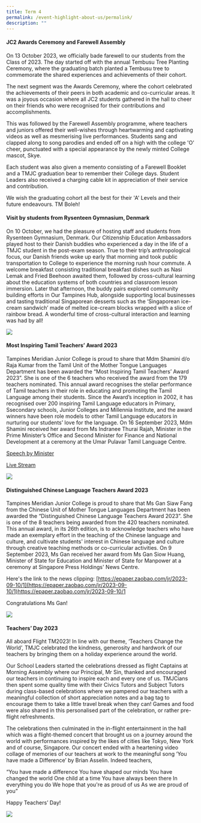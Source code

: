 ```yaml
---
title: Term 4
permalink: /event-highlight-about-us/permalink/
description: ""
---
```

#### JC2 Awards Ceremony and Farewell Assembly

On 13 October 2023, we officially bade farewell to our students from the Class of 2023. The day started off with the annual Tembusu Tree Planting Ceremony, where the graduating batch planted a Tembusu tree to commemorate the shared experiences and achievements of their cohort. 

The next segment was the Awards Ceremony, where the cohort celebrated the achievements of their peers in both academic and co-curricular areas. It was a joyous occasion where all JC2 students gathered in the hall to cheer on their friends who were recognised for their contributions and accomplishments. 

This was followed by the Farewell Assembly programme, where teachers and juniors offered their well-wishes through heartwarming and captivating videos as well as mesmerising live performances. Students sang and clapped along to song parodies and ended off on a high with the college 'O' cheer, punctuated with a special appearance by the newly minted College mascot, Skye. 

Each student was also given a memento consisting of a Farewell Booklet and a TMJC graduation bear to remember their College days. Student Leaders also received a charging cable kit in appreciation of their service and contribution.

We wish the graduating cohort all the best for their 'A' Levels and their future endeavours. TM Boleh!

#### Visit by students from Rysenteen Gymnasium, Denmark

On 10 October, we had the pleasure of hosting staff and students from Rysenteen Gymnasium, Denmark. Our Citizenship Education Ambassadors played host to their Danish buddies who experienced a day in the life of a TMJC student in the post-exam season. True to their trip’s anthropological focus, our Danish friends woke up early that morning and took public transportation to College to experience the morning rush hour commute. A welcome breakfast consisting traditional breakfast dishes such as Nasi Lemak and Fried Beehoon awaited them, followed by cross-cultural learning about the education systems of both countries and classroom lesson immersion. Later that afternoon, the buddy pairs explored community building efforts in Our Tampines Hub, alongside supporting local businesses and tasting traditional Singaporean desserts such as the ‘Singaporean ice-cream sandwich’ made of melted ice-cream blocks wrapped with a slice of rainbow bread. A wonderful time of cross-cultural interaction and learning was had by all! 

![](/images/Event%20Highlights/2023/Term%204/2023-t4-events-danishschoolvisit_01.jpg)

#### Most Inspiring Tamil Teachers’ Award 2023

Tampines Meridian Junior College is proud to share that Mdm Shamini d/o Raja Kumar from the Tamil Unit of the Mother Tongue Languages Department has been awarded the “Most Inspiring Tamil Teachers’ Award 2023”. She is one of the 6 teachers who received the award from the 179 teachers nominated. This annual award recognises the stellar performance of Tamil teachers in their role in educating and promoting the Tamil Language among their students. Since the Award’s inception in 2002, it has recognised over 200 inspiring Tamil Language educators in Primary, Ssecondary schools, Junior Colleges and Millennia Institute, and the award winners have been role models to other Tamil Language educators in nurturing our students’ love for the language. On 16 September 2023, Mdm Shamini received her award from Ms Indranee Thurai Rajah, Minister in the Prime Minister’s Office and Second Minister for Finance and National Development at a ceremony at the Umar Pulavar Tamil Language Centre. 

[Speech by Minister](https://www.pmo.gov.sg/Newsroom/Minister-Indranee-Rajah-at-the-2023-Most-Inspiring-Tamil-Teachers-Award-Ceremony#:~:text=Take%20for%20instance%2C%20Mdm%20Kayal,new%20pedagogies%20with%20her%20team)

[Live Stream](https://www.youtube.com/watch?v=BWrI7UU0bos&feature=youtu.be)

![](/images/Event%20Highlights/2023/Term%204/2023-t4-events-tamilteacheraward_01.jpg)

#### Distinguished Chinese Language Teachers Award 2023

Tampines Meridian Junior College is proud to share that Ms Gan Siaw Fang from the Chinese Unit of Mother Tongue Languages Department has been awarded the “Distinguished Chinese Language Teachers Award 2023”. She is one of the 8 teachers being awarded from the 420 teachers nominated. This annual award, in its 26th edition, is to acknowledge teachers who have made an exemplary effort in the teaching of the Chinese language and culture, and cultivate students' interest in Chinese language and culture through creative teaching methods or co-curricular activities. On 9 September 2023, Ms Gan received her award from Ms Gan Siow Huang, Minister of State for Education and Minister of State for Manpower at a ceremony at Singapore Press Holdings' News Centre. 

Here's the link to the news clipping: [https://epaper.zaobao.com/jr/2023-09-10/1](https://epaper.zaobao.com/jr/2023-09-10/1)https://epaper.zaobao.com/jr/2023-09-10/1

Congratulations Ms Gan!

![](/images/Event%20Highlights/2023/Term%204/2023-t4-events-clteacheraward_01.jpg)

#### Teachers’ Day 2023 

All aboard Flight TM2023! In line with our theme, ‘Teachers Change the World’, TMJC celebrated the kindness, generosity and hardwork of our teachers by bringing them on a holiday experience around the world. 

Our School Leaders started the celebrations dressed as flight Captains at Morning Assembly where our Principal, Mr Sin, thanked and encouraged our teachers in continuing to inspire each and every one of us. TMJCians then spent some quality time with their Civics Tutors and Subject Tutors during class-based celebrations where we pampered our teachers with a meaningful collection of short appreciation notes and a bag tag to encourage them to take a little travel break when they can! Games and food were also shared in this personalised part of the celebration, or rather pre-flight refreshments.

The celebrations then culminated in the in-flight entertainment in the hall which was a flight-themed concert that brought us on a journey around the world with performances inspired by the likes of cities like Tokyo, New York and of course, Singapore. Our concert ended with a heartening video collage of memories of our teachers at work to the meaningful song ‘You have made a Difference’ by Brian Asselin. Indeed teachers, 

“You have made a difference
You have shaped our minds
You have changed the world
One child at a time
You have always been there
In everything you do
We hope that you're as proud of us
As we are proud of you”

Happy Teachers’ Day! 

![](/images/Event%20Highlights/2023/Term%204/2023-t4-events-teachersday_01.jpg)